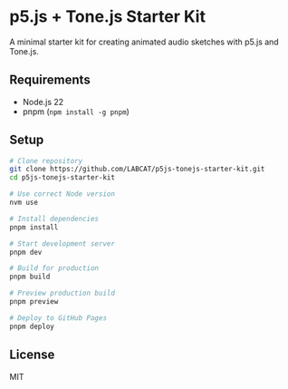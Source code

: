 # p5.js + Tone.js Starter Kit

A minimal starter kit for creating animated audio sketches with p5.js and Tone.js.

## Requirements
- Node.js 22
- pnpm (`npm install -g pnpm`)

## Setup
```bash
# Clone repository
git clone https://github.com/LABCAT/p5js-tonejs-starter-kit.git
cd p5js-tonejs-starter-kit

# Use correct Node version
nvm use

# Install dependencies
pnpm install

# Start development server
pnpm dev

# Build for production
pnpm build

# Preview production build
pnpm preview

# Deploy to GitHub Pages
pnpm deploy
```

## License
MIT